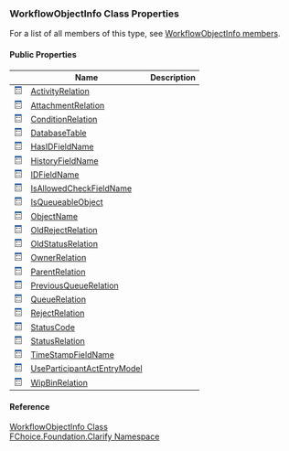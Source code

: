 ﻿### WorkflowObjectInfo Class Properties

For a list of all members of this type, see [WorkflowObjectInfo members](fcSDK~FChoice.Foundation.Clarify.WorkflowObjectInfo_members.md).

#### Public Properties

|   | Name | Description |
| --- | --- | --- |
| ![Public Property](dotnetimages/publicProperty.png) | [ActivityRelation](fcSDK~FChoice.Foundation.Clarify.WorkflowObjectInfo~ActivityRelation.md) |   |
| ![Public Property](dotnetimages/publicProperty.png) | [AttachmentRelation](fcSDK~FChoice.Foundation.Clarify.WorkflowObjectInfo~AttachmentRelation.md) |   |
| ![Public Property](dotnetimages/publicProperty.png) | [ConditionRelation](fcSDK~FChoice.Foundation.Clarify.WorkflowObjectInfo~ConditionRelation.md) |   |
| ![Public Property](dotnetimages/publicProperty.png) | [DatabaseTable](fcSDK~FChoice.Foundation.Clarify.WorkflowObjectInfo~DatabaseTable.md) |   |
| ![Public Property](dotnetimages/publicProperty.png) | [HasIDFieldName](fcSDK~FChoice.Foundation.Clarify.WorkflowObjectInfo~HasIDFieldName.md) |   |
| ![Public Property](dotnetimages/publicProperty.png) | [HistoryFieldName](fcSDK~FChoice.Foundation.Clarify.WorkflowObjectInfo~HistoryFieldName.md) |   |
| ![Public Property](dotnetimages/publicProperty.png) | [IDFieldName](fcSDK~FChoice.Foundation.Clarify.WorkflowObjectInfo~IDFieldName.md) |   |
| ![Public Property](dotnetimages/publicProperty.png) | [IsAllowedCheckFieldName](fcSDK~FChoice.Foundation.Clarify.WorkflowObjectInfo~IsAllowedCheckFieldName.md) |   |
| ![Public Property](dotnetimages/publicProperty.png) | [IsQueueableObject](fcSDK~FChoice.Foundation.Clarify.WorkflowObjectInfo~IsQueueableObject.md) |   |
| ![Public Property](dotnetimages/publicProperty.png) | [ObjectName](fcSDK~FChoice.Foundation.Clarify.WorkflowObjectInfo~ObjectName.md) |   |
| ![Public Property](dotnetimages/publicProperty.png) | [OldRejectRelation](fcSDK~FChoice.Foundation.Clarify.WorkflowObjectInfo~OldRejectRelation.md) |   |
| ![Public Property](dotnetimages/publicProperty.png) | [OldStatusRelation](fcSDK~FChoice.Foundation.Clarify.WorkflowObjectInfo~OldStatusRelation.md) |   |
| ![Public Property](dotnetimages/publicProperty.png) | [OwnerRelation](fcSDK~FChoice.Foundation.Clarify.WorkflowObjectInfo~OwnerRelation.md) |   |
| ![Public Property](dotnetimages/publicProperty.png) | [ParentRelation](fcSDK~FChoice.Foundation.Clarify.WorkflowObjectInfo~ParentRelation.md) |   |
| ![Public Property](dotnetimages/publicProperty.png) | [PreviousQueueRelation](fcSDK~FChoice.Foundation.Clarify.WorkflowObjectInfo~PreviousQueueRelation.md) |   |
| ![Public Property](dotnetimages/publicProperty.png) | [QueueRelation](fcSDK~FChoice.Foundation.Clarify.WorkflowObjectInfo~QueueRelation.md) |   |
| ![Public Property](dotnetimages/publicProperty.png) | [RejectRelation](fcSDK~FChoice.Foundation.Clarify.WorkflowObjectInfo~RejectRelation.md) |   |
| ![Public Property](dotnetimages/publicProperty.png) | [StatusCode](fcSDK~FChoice.Foundation.Clarify.WorkflowObjectInfo~StatusCode.md) |   |
| ![Public Property](dotnetimages/publicProperty.png) | [StatusRelation](fcSDK~FChoice.Foundation.Clarify.WorkflowObjectInfo~StatusRelation.md) |   |
| ![Public Property](dotnetimages/publicProperty.png) | [TimeStampFieldName](fcSDK~FChoice.Foundation.Clarify.WorkflowObjectInfo~TimeStampFieldName.md) |   |
| ![Public Property](dotnetimages/publicProperty.png) | [UseParticipantActEntryModel](fcSDK~FChoice.Foundation.Clarify.WorkflowObjectInfo~UseParticipantActEntryModel.md) |   |
| ![Public Property](dotnetimages/publicProperty.png) | [WipBinRelation](fcSDK~FChoice.Foundation.Clarify.WorkflowObjectInfo~WipBinRelation.md) |   |





#### Reference

[WorkflowObjectInfo Class](fcSDK~FChoice.Foundation.Clarify.WorkflowObjectInfo.md)  
[FChoice.Foundation.Clarify Namespace](fcSDK~FChoice.Foundation.Clarify_namespace.md)